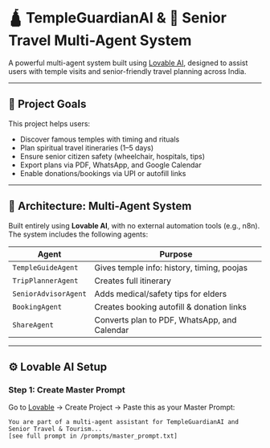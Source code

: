 # 🛕 TempleGuardianAI & 👵 Senior Travel Multi-Agent System

A powerful multi-agent system built using [Lovable AI](https://lovable.so), designed to assist users with temple visits and senior-friendly travel planning across India.

---

## 🔮 Project Goals

This project helps users:
- Discover famous temples with timing and rituals
- Plan spiritual travel itineraries (1–5 days)
- Ensure senior citizen safety (wheelchair, hospitals, tips)
- Export plans via PDF, WhatsApp, and Google Calendar
- Enable donations/bookings via UPI or autofill links

---

## 🧠 Architecture: Multi-Agent System

Built entirely using **Lovable AI**, with no external automation tools (e.g., n8n). The system includes the following agents:

| Agent | Purpose |
|-------|---------|
| `TempleGuideAgent` | Gives temple info: history, timing, poojas |
| `TripPlannerAgent` | Creates full itinerary |
| `SeniorAdvisorAgent` | Adds medical/safety tips for elders |
| `BookingAgent` | Creates booking autofill & donation links |
| `ShareAgent` | Converts plan to PDF, WhatsApp, and Calendar |

---

## ⚙️ Lovable AI Setup

### Step 1: Create Master Prompt
Go to [Lovable](https://lovable.so) → Create Project → Paste this as your Master Prompt:

```text
You are part of a multi-agent assistant for TempleGuardianAI and Senior Travel & Tourism...
[see full prompt in /prompts/master_prompt.txt]
